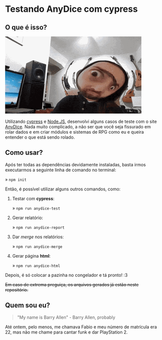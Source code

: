 # Testando AnyDice com cypress

## O que é isso?

![Mas o que é isso?](nando-moura.gif)

Utilizando [cypress](https://docs.cypress.io/guides/getting-started/installing-cypress) e [Node.JS](https://nodejs.org/en/), desenvolvi alguns casos de teste com o site [AnyDice](https://anydice.com/). Nada muito complicado, a não ser que você seja fissurado em rolar dados e em criar módulos e sistemas de RPG como eu e queira entender o que está sendo rolado.

## Como usar?

Após ter todas as dependências devidamente instaladas, basta irmos executarmos a seguinte linha de comando no terminal:

» `npm init`

Então, é possível utilizar alguns outros comandos, como:

1. Testar com **cypress**:

   » `npm run anydice-test`

2. Gerar relatório:

   » `npm run anydice-report`

3. Dar _merge_ nos relatórios:

   » `npm run anydice-merge`

4. Gerar página **html**:

   » `npm run anydice-html`

Depois, é só colocar a pazinha no congelador e tá pronto! :3

~~Em caso de extrema preguiça, os arquivos gerados já estão neste repositório.~~

## Quem sou eu?

> "My name is Barry Allen" - Barry Allen, probably

Até ontem, pelo menos, me chamava Fabio e meu número de matrícula era 22, mas não me chame para cantar funk e dar PlayStation 2.
